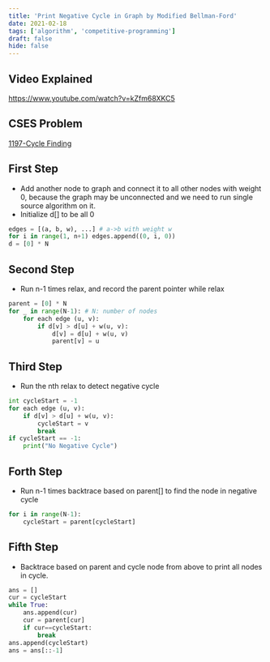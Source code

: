 ```yaml
---
title: 'Print Negative Cycle in Graph by Modified Bellman-Ford'
date: 2021-02-18
tags: ['algorithm', 'competitive-programming']
draft: false
hide: false
---
```


## Video Explained
https://www.youtube.com/watch?v=kZfm68XKC5

## CSES Problem
[1197-Cycle Finding](https://cses.fi/problemset/task/1197/)

## First Step
* Add another node to graph and connect it to all other nodes with weight 0, because the graph may be unconnected and we need to run single source algorithm on it.
* Initialize d[] to be all 0
``` python
edges = [(a, b, w), ...] # a->b with weight w
for i in range(1, n+1) edges.append((0, i, 0))
d = [0] * N
```

## Second Step
* Run n-1 times relax, and record the parent pointer while relax
``` python
parent = [0] * N
for _ in range(N-1): # N: number of nodes
    for each edge (u, v):
        if d[v] > d[u] + w(u, v):
            d[v] = d[u] + w(u, v)
            parent[v] = u
```

## Third Step
* Run the nth relax to detect negative cycle
``` python
int cycleStart = -1
for each edge (u, v):
    if d[v] > d[u] + w(u, v):
        cycleStart = v
        break
if cycleStart == -1:
    print("No Negative Cycle")
```

## Forth Step
* Run n-1 times backtrace based on parent[] to find the node in negative cycle
``` python
for i in range(N-1):
    cycleStart = parent[cycleStart]
```

## Fifth Step
* Backtrace based on parent and cycle node from above to print all nodes in cycle.
``` python
ans = []
cur = cycleStart
while True:
    ans.append(cur)
    cur = parent[cur]
    if cur==cycleStart:
        break
ans.append(cycleStart)
ans = ans[::-1]
```